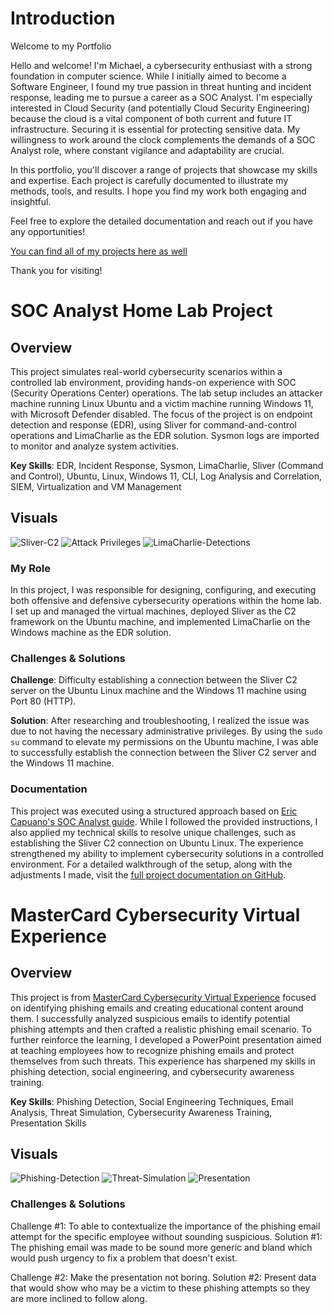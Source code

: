 # Introduction
Welcome to my Portfolio

Hello and welcome! I'm Michael, a cybersecurity enthusiast with a strong foundation in computer science. While I initially aimed to become a Software Engineer, I found my true passion in threat hunting and incident response, leading me to pursue a career as a SOC Analyst. I'm especially interested in Cloud Security (and potentially Cloud Security Engineering) because the cloud is a vital component of both current and future IT infrastructure. Securing it is essential for protecting sensitive data. My willingness to work around the clock complements the demands of a SOC Analyst role, where constant vigilance and adaptability are crucial.

In this portfolio, you'll discover a range of projects that showcase my skills and expertise. Each project is carefully documented to illustrate my methods, tools, and results. I hope you find my work both engaging and insightful.

Feel free to explore the detailed documentation and reach out if you have any opportunities!

[You can find all of my projects here as well](https://github.com/michaellu0310?tab=repositories)

Thank you for visiting!

# SOC Analyst Home Lab Project

## Overview

This project simulates real-world cybersecurity scenarios within a controlled lab environment, providing hands-on experience with SOC (Security Operations Center) operations. The lab setup includes an attacker machine running Linux Ubuntu and a victim machine running Windows 11, with Microsoft Defender disabled. The focus of the project is on endpoint detection and response (EDR), using Sliver for command-and-control operations and LimaCharlie as the EDR solution. Sysmon logs are imported to monitor and analyze system activities.

**Key Skills**: EDR, Incident Response, Sysmon, LimaCharlie, Sliver (Command and Control), Ubuntu, Linux, Windows 11, CLI, Log Analysis and Correlation, SIEM, Virtualization and VM Management

## Visuals

![Sliver-C2](https://github.com/user-attachments/assets/8a48095c-e7fb-401c-b75a-fa29f66640e4)
![Attack Privileges](https://github.com/user-attachments/assets/bfdea9d5-591c-4d09-b0e7-98f013ec8124)
![LimaCharlie-Detections](https://github.com/user-attachments/assets/d4cb0ce6-c667-4a07-b7a7-79fea6f73b1f)

### My Role

In this project, I was responsible for designing, configuring, and executing both offensive and defensive cybersecurity operations within the home lab. I set up and managed the virtual machines, deployed Sliver as the C2 framework on the Ubuntu machine, and implemented LimaCharlie on the Windows machine as the EDR solution.

### Challenges & Solutions

**Challenge**: Difficulty establishing a connection between the Sliver C2 server on the Ubuntu Linux machine and the Windows 11 machine using Port 80 (HTTP).

**Solution**: After researching and troubleshooting, I realized the issue was due to not having the necessary administrative privileges. By using the `sudo su` command to elevate my permissions on the Ubuntu machine, I was able to successfully establish the connection between the Sliver C2 server and the Windows 11 machine.

### Documentation

This project was executed using a structured approach based on [Eric Capuano's SOC Analyst guide](https://blog.ecapuano.com/p/so-you-want-to-be-a-soc-analyst-intro). While I followed the provided instructions, I also applied my technical skills to resolve unique challenges, such as establishing the Sliver C2 connection on Ubuntu Linux. The experience strengthened my ability to implement cybersecurity solutions in a controlled environment. For a detailed walkthrough of the setup, along with the adjustments I made, visit the [full project documentation on GitHub](https://github.com/michaellu0310/SOC-Analyst-Home-Lab).



# MasterCard Cybersecurity Virtual Experience

## Overview
This project is from [MasterCard Cybersecurity Virtual Experience](https://www.theforage.com/simulations/mastercard/cybersecurity-t8ye) focused on identifying phishing emails and creating educational content around them. I successfully analyzed suspicious emails to identify potential phishing attempts and then crafted a realistic phishing email scenario. To further reinforce the learning, I developed a PowerPoint presentation aimed at teaching employees how to recognize phishing emails and protect themselves from such threats. This experience has sharpened my skills in phishing detection, social engineering, and cybersecurity awareness training.

**Key Skills**: Phishing Detection, Social Engineering Techniques, Email Analysis, Threat Simulation, Cybersecurity Awareness Training, Presentation Skills

## Visuals
![Phishing-Detection](https://github.com/user-attachments/assets/baa14f01-2a88-4bdf-9abb-5ab01ef26ea1)
![Threat-Simulation](https://github.com/user-attachments/assets/d4bc6748-f8bb-4d4c-9093-18b9579cbfe8)
![Presentation](https://github.com/user-attachments/assets/ab772250-28bc-434a-b2a8-cde668694d41)

### Challenges & Solutions
Challenge #1: To able to contextualize the importance of the phishing email attempt for the specific employee without sounding suspicious.
Solution #1: The phishing email was made to be sound more generic and bland which would push urgency to fix a problem that doesn't exist.


Challenge #2: Make the presentation not boring.
Solution #2: Present data that would show who may be a victim to these phishing attempts so they are more inclined to follow along.
